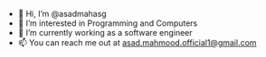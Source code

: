 - 👋 Hi, I’m @asadmahasg
- 👀 I’m interested in Programming and Computers
- 🌱 I’m currently working as a software engineer
- 📫 You can reach me out at asad.mahmood.official1@gmail.com

